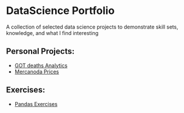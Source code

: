 # DataScience Portfolio
A collection of selected data science projects to demonstrate skill sets, knowledge, and what I find interesting

## Personal Projects:
- [GOT deaths Analytics](https://github.com/asanchezpadron94/DataScience_Portfolio/tree/main/DeepNote/Small%20Practices/GOT%20Deaths%20Analytics)
- [Mercanoda Prices](https://github.com/asanchezpadron94/DataScience_Portfolio/tree/main/DeepNote/Small%20Practices/Mercadona%20Prices)

## Exercises:
- [Pandas Exercises](https://github.com/asanchezpadron94/DataScience_Portfolio/tree/main/DeepNote/Exercises/pandas_exercises)

